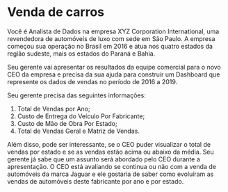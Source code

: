# Venda de carros

Você é Analista de Dados na empresa XYZ Corporation International, uma revendedora de automóveis de luxo com sede em São Paulo. A empresa começou sua operação no Brasil em
2016 e atua nos quatro estados da região sudeste, mais os estados do Paraná e Bahia.

Seu gerente vai apresentar os resultados da equipe comercial para o novo CEO da empresa e precisa da sua ajuda para construir um Dashboard que represente os dados de vendas no período de 2016 a 2019.

Seu gerente precisa das seguintes informações:

1. Total de Vendas por Ano;
2. Custo de Entrega do Veículo Por Fabricante;
3. Custo de Mão de Obra Por Estado;
4. Total de Vendas Geral e Matriz de Vendas.

Além disso, pode ser interessante, se o CEO puder visualizar o total de vendas por estado e se as vendas estão acima ou abaixo da média. Seu gerente já sabe que um assunto será abordado pelo CEO durante a apresentação. O CEO está avaliando se continua ou não com a venda de automóveis da marca Jaguar e ele gostaria de saber como evoluíram as vendas de automóveis deste fabricante por ano e por estado.

